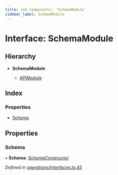 ```yaml
---
title: Job Components: `SchemaModule`
sidebar_label: SchemaModule
---
```


# Interface: SchemaModule

## Hierarchy

* **SchemaModule**

  * [APIModule](apimodule.md)

## Index

### Properties

* [Schema](schemamodule.md#schema)

## Properties

###  Schema

• **Schema**: *[SchemaConstructor](../overview.md#schemaconstructor)*

*Defined in [operations/interfaces.ts:45](https://github.com/terascope/teraslice/blob/fd211a8bb/packages/job-components/src/operations/interfaces.ts#L45)*
